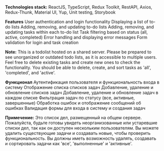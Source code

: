 **Technologies stack:**
ReactJS,
TypeScript,
Redux Toolkit,
RestAPI,
Axios,
Redux-Thunk,
Material UI,
Yup,
Unit testing,
Storybook

**Features**
User authentication and login functionality
Displaying a list of to-do lists
Adding, removing, and updating to-do lists
Adding, removing, and updating tasks within each to-do list
Task filtering based on status (all, active, completed)
Error handling and displaying error messages
Form validation for login and task creation

**Note:**
This is a todolist hosted on a shared server. Please be prepared to see unorganized or outdated todo lists, as it is accessible to multiple users. Feel free to delete existing tasks and create new ones to check the functionality. You should be able to delete, create, and sort tasks as 'all', 'completed', and 'active'.


**Функционал**
Аутентификация пользователя и функциональность входа в систему
Отображение списка списков задач
Добавление, удаление и обновление списков задач
Добавление, удаление и обновление задач в каждом списке
Фильтрация задач по статусу (все, активные, завершенные)
Обработка ошибок и отображение сообщений об ошибках
Валидация формы для входа в систему и создания задач

**Примечение:**
Это список дел, размещенный на общем сервере. Пожалуйста, будьте готовы увидеть неорганизованные или устаревшие списки дел, так как он доступен нескольким пользователям. Вы можете удалить существующие задачи и создавать новые, чтобы проверить функциональность. Вы должны иметь возможность удалять, создавать и сортировать задачи как 'все', 'выполненные' и 'активные'.
